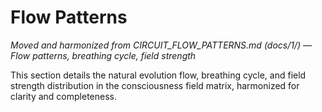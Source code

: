 # Flow Patterns

*Moved and harmonized from CIRCUIT_FLOW_PATTERNS.md (docs/1/) — Flow patterns, breathing cycle, field strength*

This section details the natural evolution flow, breathing cycle, and field strength distribution in the consciousness field matrix, harmonized for clarity and completeness.

<!-- (Insert harmonized flow patterns, breathing cycle, and field strength content here) --> 